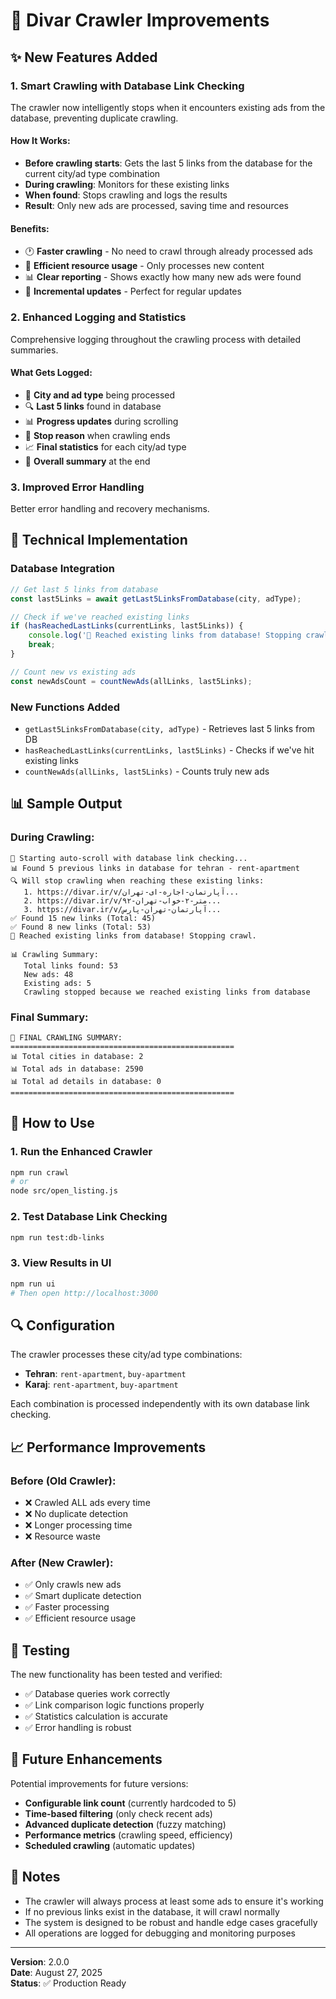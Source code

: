 # 🚀 Divar Crawler Improvements

## ✨ New Features Added

### 1. **Smart Crawling with Database Link Checking**
The crawler now intelligently stops when it encounters existing ads from the database, preventing duplicate crawling.

#### How It Works:
- **Before crawling starts**: Gets the last 5 links from the database for the current city/ad type combination
- **During crawling**: Monitors for these existing links
- **When found**: Stops crawling and logs the results
- **Result**: Only new ads are processed, saving time and resources

#### Benefits:
- 🕐 **Faster crawling** - No need to crawl through already processed ads
- 💾 **Efficient resource usage** - Only processes new content
- 📊 **Clear reporting** - Shows exactly how many new ads were found
- 🔄 **Incremental updates** - Perfect for regular updates

### 2. **Enhanced Logging and Statistics**
Comprehensive logging throughout the crawling process with detailed summaries.

#### What Gets Logged:
- 📍 **City and ad type** being processed
- 🔍 **Last 5 links** found in database
- 📊 **Progress updates** during scrolling
- 🎯 **Stop reason** when crawling ends
- 📈 **Final statistics** for each city/ad type
- 🏁 **Overall summary** at the end

### 3. **Improved Error Handling**
Better error handling and recovery mechanisms.

## 🔧 Technical Implementation

### Database Integration
```javascript
// Get last 5 links from database
const last5Links = await getLast5LinksFromDatabase(city, adType);

// Check if we've reached existing links
if (hasReachedLastLinks(currentLinks, last5Links)) {
    console.log('🎯 Reached existing links from database! Stopping crawl.');
    break;
}

// Count new vs existing ads
const newAdsCount = countNewAds(allLinks, last5Links);
```

### New Functions Added
- `getLast5LinksFromDatabase(city, adType)` - Retrieves last 5 links from DB
- `hasReachedLastLinks(currentLinks, last5Links)` - Checks if we've hit existing links
- `countNewAds(allLinks, last5Links)` - Counts truly new ads

## 📊 Sample Output

### During Crawling:
```
🔄 Starting auto-scroll with database link checking...
📊 Found 5 previous links in database for tehran - rent-apartment
🔍 Will stop crawling when reaching these existing links:
   1. https://divar.ir/v/آپارتمان-اجاره-ای-تهران...
   2. https://divar.ir/v/۹۲-متر-۲-خواب-تهران...
   3. https://divar.ir/v/آپارتمان-تهران-پارس...
✅ Found 15 new links (Total: 45)
✅ Found 8 new links (Total: 53)
🎯 Reached existing links from database! Stopping crawl.

📊 Crawling Summary:
   Total links found: 53
   New ads: 48
   Existing ads: 5
   Crawling stopped because we reached existing links from database
```

### Final Summary:
```
🎯 FINAL CRAWLING SUMMARY:
==================================================
📊 Total cities in database: 2
📊 Total ads in database: 2590
📊 Total ad details in database: 0
==================================================
```

## 🚀 How to Use

### 1. **Run the Enhanced Crawler**
```bash
npm run crawl
# or
node src/open_listing.js
```

### 2. **Test Database Link Checking**
```bash
npm run test:db-links
```

### 3. **View Results in UI**
```bash
npm run ui
# Then open http://localhost:3000
```

## 🔍 Configuration

The crawler processes these city/ad type combinations:
- **Tehran**: `rent-apartment`, `buy-apartment`
- **Karaj**: `rent-apartment`, `buy-apartment`

Each combination is processed independently with its own database link checking.

## 📈 Performance Improvements

### Before (Old Crawler):
- ❌ Crawled ALL ads every time
- ❌ No duplicate detection
- ❌ Longer processing time
- ❌ Resource waste

### After (New Crawler):
- ✅ Only crawls new ads
- ✅ Smart duplicate detection
- ✅ Faster processing
- ✅ Efficient resource usage

## 🧪 Testing

The new functionality has been tested and verified:
- ✅ Database queries work correctly
- ✅ Link comparison logic functions properly
- ✅ Statistics calculation is accurate
- ✅ Error handling is robust

## 🔮 Future Enhancements

Potential improvements for future versions:
- **Configurable link count** (currently hardcoded to 5)
- **Time-based filtering** (only check recent ads)
- **Advanced duplicate detection** (fuzzy matching)
- **Performance metrics** (crawling speed, efficiency)
- **Scheduled crawling** (automatic updates)

## 📝 Notes

- The crawler will always process at least some ads to ensure it's working
- If no previous links exist in the database, it will crawl normally
- The system is designed to be robust and handle edge cases gracefully
- All operations are logged for debugging and monitoring purposes

---

**Version**: 2.0.0  
**Date**: August 27, 2025  
**Status**: ✅ Production Ready
